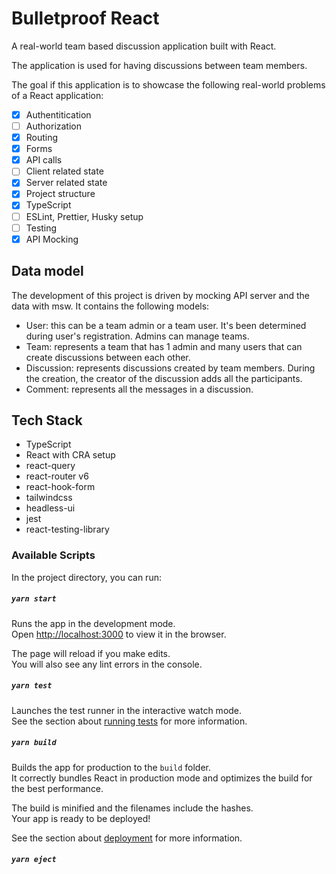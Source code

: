 # Bulletproof React

A real-world team based discussion application built with React.

The application is used for having discussions between team members.

The goal if this application is to showcase the following real-world problems of a React application:

- [x] Authentitication
- [ ] Authorization
- [x] Routing
- [x] Forms
- [x] API calls
- [ ] Client related state
- [x] Server related state
- [x] Project structure
- [x] TypeScript
- [ ] ESLint, Prettier, Husky setup
- [ ] Testing
- [x] API Mocking

## Data model

The development of this project is driven by mocking API server and the data with msw. It contains the following models:

- User: this can be a team admin or a team user. It's been determined during user's registration. Admins can manage teams.
- Team: represents a team that has 1 admin and many users that can create discussions between each other.
- Discussion: represents discussions created by team members. During the creation, the creator of the discussion adds all the participants.
- Comment: represents all the messages in a discussion.

## Tech Stack

- TypeScript
- React with CRA setup
- react-query
- react-router v6
- react-hook-form
- tailwindcss
- headless-ui
- jest
- react-testing-library

### Available Scripts

In the project directory, you can run:

##### `yarn start`

Runs the app in the development mode.\
Open [http://localhost:3000](http://localhost:3000) to view it in the browser.

The page will reload if you make edits.\
You will also see any lint errors in the console.

##### `yarn test`

Launches the test runner in the interactive watch mode.\
See the section about [running tests](https://facebook.github.io/create-react-app/docs/running-tests) for more information.

##### `yarn build`

Builds the app for production to the `build` folder.\
It correctly bundles React in production mode and optimizes the build for the best performance.

The build is minified and the filenames include the hashes.\
Your app is ready to be deployed!

See the section about [deployment](https://facebook.github.io/create-react-app/docs/deployment) for more information.

##### `yarn eject`
